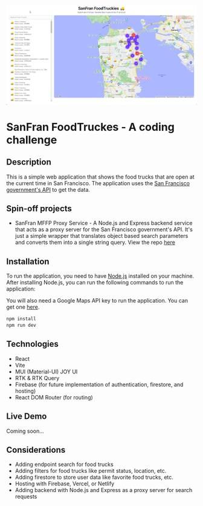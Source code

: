 ![alt text](https://github.com/AlanGreyjoy/sanfran-foodtruckies/blob/main/public/foodTruckApp.png?raw=true)

# SanFran FoodTruckes - A coding challenge

## Description

This is a simple web application that shows the food trucks that are open at the current time in San Francisco. The application uses the [San Francisco government's API](https://dev.socrata.com/foundry/data.sfgov.org/rqzj-sfat) to get the data.

## Spin-off projects

- SanFran MFFP Proxy Service - A Node.js and Express backend service that acts as a proxy server for the San Francisco government's API. It's just a simple wrapper that translates object based search parameters and converts them into a single string query. View the repo [here](https://github.com/AlanGreyjoy/sanfran-mffp-proxy)

## Installation

To run the application, you need to have [Node.js](https://nodejs.org/en/) installed on your machine. After installing Node.js, you can run the following commands to run the application:

You will also need a Google Maps API key to run the application. You can get one [here](https://developers.google.com/maps/documentation/javascript/get-api-key).

```bash
npm install
npm run dev
```

## Technologies

- React
- Vite
- MUI (Material-UI) JOY UI
- RTK & RTK Query
- Firebase (for future implementation of authentication, firestore, and hosting)
- React DOM Router (for routing)

## Live Demo

Coming soon...

## Considerations

- Adding endpoint search for food trucks
- Adding filters for food trucks like permit status, location, etc.
- Adding firestore to store user data like favorite food trucks, etc.
- Hosting with Firebase, Vercel, or Netlify
- Adding backend with Node.js and Express as a proxy server for search requests
